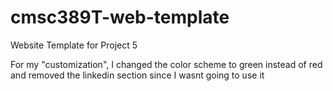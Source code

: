 # cmsc389T-web-template

Website Template for Project 5

For my "customization", I changed the color scheme to green instead of red and removed the linkedin section since I wasnt going to use it 

